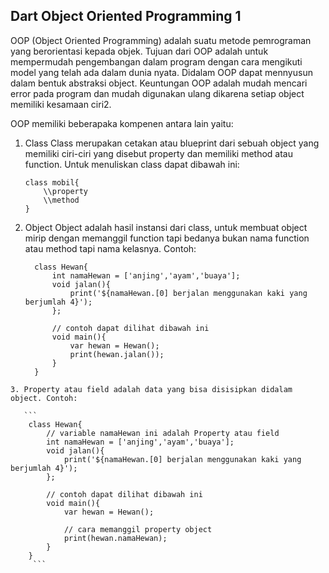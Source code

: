

## Dart Object Oriented Programming 1

   OOP (Object Oriented Programming) adalah suatu metode pemrograman yang berorientasi kepada objek. Tujuan dari OOP adalah untuk mempermudah pengembangan dalam program dengan cara mengikuti model yang telah ada dalam dunia nyata. Didalam OOP dapat mennyusun dalam bentuk abstraksi object. Keuntungan OOP adalah mudah mencari error pada program dan mudah digunakan ulang dikarena setiap object memiliki kesamaan ciri2.

   OOP memiliki beberapaka kompenen antara lain yaitu:

   1. Class
      Class merupakan cetakan atau blueprint dari sebuah object yang memiliki ciri-ciri yang disebut property dan memiliki method atau function. Untuk menuliskan class dapat dibawah ini:

      ```
      class mobil{
          \\property
          \\method
      }
      ```

   2. Object
      Object adalah hasil instansi dari class, untuk membuat object mirip dengan memanggil function tapi bedanya bukan nama function atau method tapi nama kelasnya. Contoh:

      ```
        class Hewan{
            int namaHewan = ['anjing','ayam','buaya'];
            void jalan(){
                print('${namaHewan.[0] berjalan menggunakan kaki yang berjumlah 4}');
            };

            // contoh dapat dilihat dibawah ini
            void main(){
                var hewan = Hewan();
                print(hewan.jalan());
            }
        }
      ```

    3. Property atau field adalah data yang bisa disisipkan didalam object. Contoh:

       ```
        class Hewan{
            // variable namaHewan ini adalah Property atau field
            int namaHewan = ['anjing','ayam','buaya'];
            void jalan(){
                print('${namaHewan.[0] berjalan menggunakan kaki yang berjumlah 4}');
            };

            // contoh dapat dilihat dibawah ini
            void main(){
                var hewan = Hewan();

                // cara memanggil property object
                print(hewan.namaHewan);
            }
        }
         ```